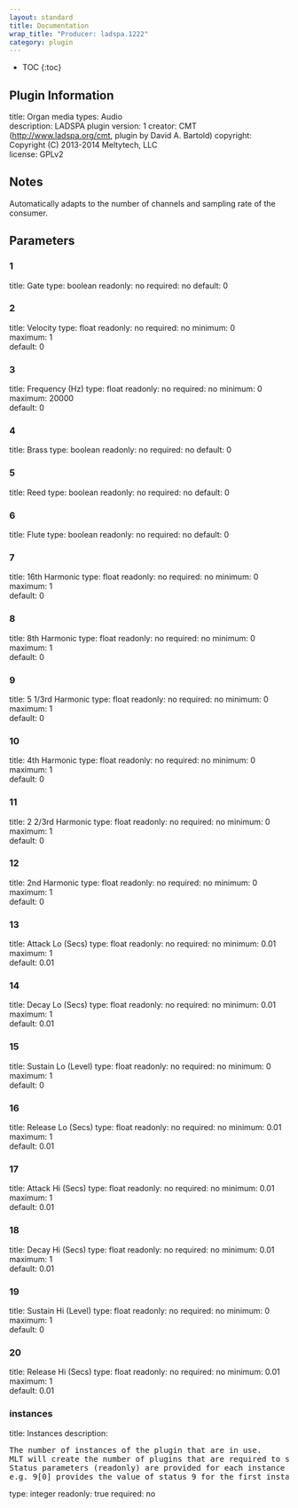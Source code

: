 ```yaml
---
layout: standard
title: Documentation
wrap_title: "Producer: ladspa.1222"
category: plugin
---
```

* TOC
{:toc}

## Plugin Information

title: Organ
media types:
Audio  
description: LADSPA plugin
version: 1
creator: CMT (http://www.ladspa.org/cmt, plugin by David A. Bartold)
copyright: Copyright (C) 2013-2014 Meltytech, LLC  
license: GPLv2  

## Notes

Automatically adapts to the number of channels and sampling rate of the consumer.

## Parameters

### 1

title: Gate  type: boolean
readonly: no
required: no
default: 0  

### 2

title: Velocity  type: float
readonly: no
required: no
minimum: 0  
maximum: 1  
default: 0  

### 3

title: Frequency (Hz)  type: float
readonly: no
required: no
minimum: 0  
maximum: 20000  
default: 0  

### 4

title: Brass  type: boolean
readonly: no
required: no
default: 0  

### 5

title: Reed  type: boolean
readonly: no
required: no
default: 0  

### 6

title: Flute  type: boolean
readonly: no
required: no
default: 0  

### 7

title: 16th Harmonic  type: float
readonly: no
required: no
minimum: 0  
maximum: 1  
default: 0  

### 8

title: 8th Harmonic  type: float
readonly: no
required: no
minimum: 0  
maximum: 1  
default: 0  

### 9

title: 5 1/3rd Harmonic  type: float
readonly: no
required: no
minimum: 0  
maximum: 1  
default: 0  

### 10

title: 4th Harmonic  type: float
readonly: no
required: no
minimum: 0  
maximum: 1  
default: 0  

### 11

title: 2 2/3rd Harmonic  type: float
readonly: no
required: no
minimum: 0  
maximum: 1  
default: 0  

### 12

title: 2nd Harmonic  type: float
readonly: no
required: no
minimum: 0  
maximum: 1  
default: 0  

### 13

title: Attack Lo (Secs)  type: float
readonly: no
required: no
minimum: 0.01  
maximum: 1  
default: 0.01  

### 14

title: Decay Lo (Secs)  type: float
readonly: no
required: no
minimum: 0.01  
maximum: 1  
default: 0.01  

### 15

title: Sustain Lo (Level)  type: float
readonly: no
required: no
minimum: 0  
maximum: 1  
default: 0  

### 16

title: Release Lo (Secs)  type: float
readonly: no
required: no
minimum: 0.01  
maximum: 1  
default: 0.01  

### 17

title: Attack Hi (Secs)  type: float
readonly: no
required: no
minimum: 0.01  
maximum: 1  
default: 0.01  

### 18

title: Decay Hi (Secs)  type: float
readonly: no
required: no
minimum: 0.01  
maximum: 1  
default: 0.01  

### 19

title: Sustain Hi (Level)  type: float
readonly: no
required: no
minimum: 0  
maximum: 1  
default: 0  

### 20

title: Release Hi (Secs)  type: float
readonly: no
required: no
minimum: 0.01  
maximum: 1  
default: 0.01  

### instances

title: Instances  description:
<pre>
The number of instances of the plugin that are in use.
MLT will create the number of plugins that are required to support the number of audio channels.
Status parameters (readonly) are provided for each instance and are accessed by specifying the instance number after the identifier (starting at zero).
e.g. 9[0] provides the value of status 9 for the first instance.
</pre>
type: integer
readonly: true
required: no

